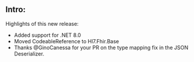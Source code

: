 ## Intro:

Highlights of this new release:
- Added support for .NET 8.0
- Moved CodeableReference to Hl7.Fhir.Base
- Thanks @GinoCanessa for your PR on the type mapping fix in the JSON Deserializer.